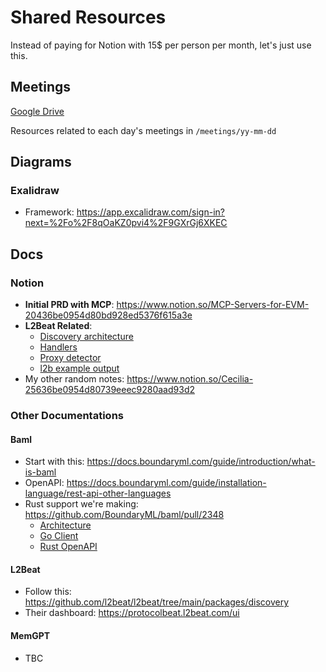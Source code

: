 # Shared Resources
Instead of paying for Notion with 15$ per person per month, let's just use this. 

## Meetings
[Google Drive](https://drive.google.com/drive/folders/1K7jAgdyeR6vuDblTZvSFeOz4xEN_mAzq?usp=sharing)

Resources related to each day's meetings in `/meetings/yy-mm-dd`

## Diagrams
### Exalidraw
- Framework: https://app.excalidraw.com/sign-in?next=%2Fo%2F8qOaKZ0pvi4%2F9GXrGj6XKEC



## Docs
### Notion
- **Initial PRD with MCP**: https://www.notion.so/MCP-Servers-for-EVM-20436be0954d80bd928ed5376f615a3e
- **L2Beat Related**:
    - [Discovery architecture](https://www.notion.so/l2b-Implementation-21036be0954d8096b398cab3b0db2837)
    - [Handlers](https://www.notion.so/Handler-Execution-on-Fields-21536be0954d80f7ab20d216b485a197)
    - [Proxy detector](https://www.notion.soProxy-Detector-1-21f36be0954d805a8c21c1a1bb397aa2?source=copy_link)
    - [l2b example output](https://www.notion.so/Example-Output-morph-21f36be0954d80a7a64fe85be3e15247?source=copy_link)
- My other random notes:  https://www.notion.so/Cecilia-25636be0954d80739eeec9280aad93d2

### Other Documentations
#### Baml
- Start with this: https://docs.boundaryml.com/guide/introduction/what-is-baml
- OpenAPI: https://docs.boundaryml.com/guide/installation-language/rest-api-other-languages
- Rust support we're making: https://github.com/BoundaryML/baml/pull/2348    
    - [Architecture](https://github.com/aomi-labs/baml/blob/c1907a227a525eb4a57cbaae1b889ef9cbe1220c/ARCHITECTURE.md)
    - [Go Client](https://github.com/aomi-labs/baml/blob/c1907a227a525eb4a57cbaae1b889ef9cbe1220c/ARCHITECTURE.md)
    - [Rust OpenAPI](https://github.com/aomi-labs/baml/blob/cecilia/rust-client/BAML-RUST-OPENAPI.md)

#### L2Beat
- Follow this: https://github.com/l2beat/l2beat/tree/main/packages/discovery
- Their dashboard: https://protocolbeat.l2beat.com/ui

#### MemGPT
- TBC

